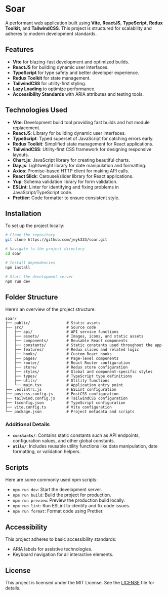 # Soar

A performant web application built using **Vite**, **ReactJS**, **TypeScript**, **Redux Toolkit**, and **TailwindCSS**. This project is structured for scalability and adheres to modern development standards.

## Features

- **Vite** for blazing-fast development and optimized builds.
- **ReactJS** for building dynamic user interfaces.
- **TypeScript** for type safety and better developer experience.
- **Redux Toolkit** for state management.
- **TailwindCSS** for utility-first styling.
- **Lazy Loading** to optimize performance.
- **Accessibility Standards** with ARIA attributes and testing tools.

## Technologies Used

- **Vite**: Development build tool providing fast builds and hot module replacement.
- **ReactJS**: Library for building dynamic user interfaces.
- **TypeScript**: Typed superset of JavaScript for catching errors early.
- **Redux Toolkit**: Simplified state management for React applications.
- **TailwindCSS**: Utility-first CSS framework for designing responsive layouts.
- **Chart.js**: JavaScript library for creating beautiful charts.
- **Day.js**: Lightweight library for date manipulation and formatting.
- **Axios**: Promise-based HTTP client for making API calls.
- **React Slick**: Carousel/slider library for React applications.
- **Yup**: Schema validation library for form validation.
- **ESLint**: Linter for identifying and fixing problems in JavaScript/TypeScript code.
- **Prettier**: Code formatter to ensure consistent style.

## Installation

To set up the project locally:

```bash
# Clone the repository
git clone https://github.com/jeyk333/soar.git

# Navigate to the project directory
cd soar

# Install dependencies
npm install

# Start the development server
npm run dev
```

## Folder Structure

Here’s an overview of the project structure:

```
soar/
├── public/                # Static assets
├── src/                   # Source code
│   ├── api/               # API service functions
│   ├── assets/            # Images, icons, and static assets
│   ├── components/        # Reusable React components
│   ├── constants/         # Static constants used throughout the app
│   ├── features/          # Redux slices and related logic
│   ├── hooks/             # Custom React hooks
│   ├── pages/             # Page-level components
│   ├── router/            # React Router configuration
│   ├── store/             # Redux store configuration
│   ├── styles/            # Global and component-specific styles
│   ├── types/             # TypeScript type definitions
│   ├── utils/             # Utility functions
│   └── main.tsx           # Application entry point
├── .eslintrc.js           # ESLint configuration
├── postcss.config.js      # PostCSS configuration
├── tailwind.config.js     # TailwindCSS configuration
├── tsconfig.json          # TypeScript configuration
├── vite.config.ts         # Vite configuration
└── package.json           # Project metadata and scripts
```

### Additional Details

- **`constants/`**: Contains static constants such as API endpoints, configuration values, and other global constants.
- **`utils/`**: Includes reusable utility functions like data manipulation, date formatting, or validation helpers.

## Scripts

Here are some commonly used npm scripts:

- `npm run dev`: Start the development server.
- `npm run build`: Build the project for production.
- `npm run preview`: Preview the production build locally.
- `npm run lint`: Run ESLint to identify and fix code issues.
- `npm run format`: Format code using Prettier.

## Accessibility

This project adheres to basic accessibility standards:

- ARIA labels for assistive technologies.
- Keyboard navigation for all interactive elements.

## License

This project is licensed under the MIT License. See the [LICENSE](./LICENSE) file for details.
